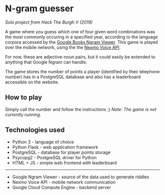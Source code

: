 # N-gram guesser

*Solo project from Hack The Burgh V (2019)*

A game where you guess which one of four given word combinations was the most commonly occuring in a specified year, according to the language corpora accessed by the [Google Books Ngram Viewer](https://books.google.com/ngrams). This game is played over the mobile network, using the the [Nexmo Voice API](https://www.nexmo.com/).

For now, these are adjective-noun pairs, but it could easily be extended to anything that Google Ngram can handle.

The game stores the number of points a player (identified by their telephone number) has in a PostgreSQL database and also has a leaderboard accessible on the website.

## How to play

Simply call the number and follow the instructions ;)
*Note: The game is not currently running.*

## Technologies used

* Python 3 - language of choice
* Python Flask - web application framework
* PostgreSQL - database for player points storage
* Psycopg2 - PostgreSQL driver for Python
* HTML + JS - simple web frontend with leaderboard
---
* Google Ngram Viewer - source of the data used to generate riddles
* Nexmo Voice API - mobile network communication
* Google Cloud Compute Engine - backend server
